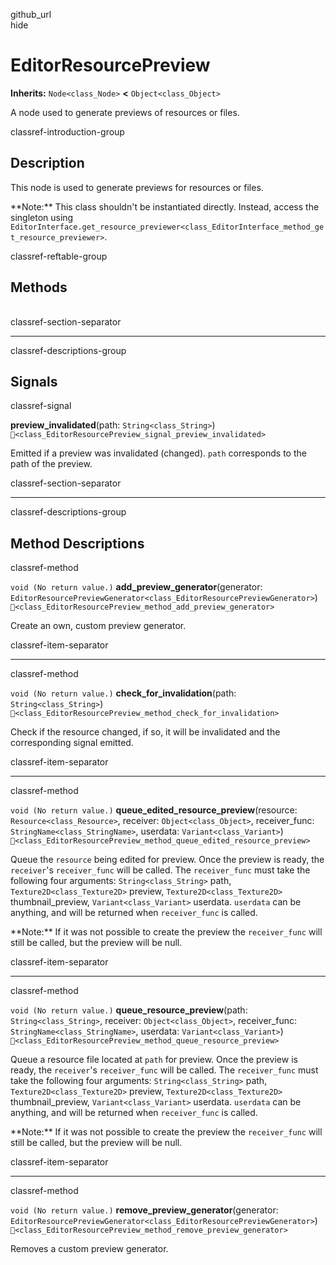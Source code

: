 github\_url  
hide

# EditorResourcePreview

**Inherits:** `Node<class_Node>` **&lt;** `Object<class_Object>`

A node used to generate previews of resources or files.

classref-introduction-group

## Description

This node is used to generate previews for resources or files.

\*\*Note:\*\* This class shouldn't be instantiated directly. Instead,
access the singleton using
`EditorInterface.get_resource_previewer<class_EditorInterface_method_get_resource_previewer>`.

classref-reftable-group

## Methods

<table>
<tbody>
<tr>
</tr>
<tr>
</tr>
<tr>
</tr>
<tr>
</tr>
<tr>
</tr>
</tbody>
</table>

classref-section-separator

------------------------------------------------------------------------

classref-descriptions-group

## Signals

classref-signal

**preview\_invalidated**(path: `String<class_String>`)
`🔗<class_EditorResourcePreview_signal_preview_invalidated>`

Emitted if a preview was invalidated (changed). `path` corresponds to
the path of the preview.

classref-section-separator

------------------------------------------------------------------------

classref-descriptions-group

## Method Descriptions

classref-method

`void (No return value.)` **add\_preview\_generator**(generator:
`EditorResourcePreviewGenerator<class_EditorResourcePreviewGenerator>`)
`🔗<class_EditorResourcePreview_method_add_preview_generator>`

Create an own, custom preview generator.

classref-item-separator

------------------------------------------------------------------------

classref-method

`void (No return value.)` **check\_for\_invalidation**(path:
`String<class_String>`)
`🔗<class_EditorResourcePreview_method_check_for_invalidation>`

Check if the resource changed, if so, it will be invalidated and the
corresponding signal emitted.

classref-item-separator

------------------------------------------------------------------------

classref-method

`void (No return value.)` **queue\_edited\_resource\_preview**(resource:
`Resource<class_Resource>`, receiver: `Object<class_Object>`,
receiver\_func: `StringName<class_StringName>`, userdata:
`Variant<class_Variant>`)
`🔗<class_EditorResourcePreview_method_queue_edited_resource_preview>`

Queue the `resource` being edited for preview. Once the preview is
ready, the `receiver`'s `receiver_func` will be called. The
`receiver_func` must take the following four arguments:
`String<class_String>` path, `Texture2D<class_Texture2D>` preview,
`Texture2D<class_Texture2D>` thumbnail\_preview,
`Variant<class_Variant>` userdata. `userdata` can be anything, and will
be returned when `receiver_func` is called.

\*\*Note:\*\* If it was not possible to create the preview the
`receiver_func` will still be called, but the preview will be null.

classref-item-separator

------------------------------------------------------------------------

classref-method

`void (No return value.)` **queue\_resource\_preview**(path:
`String<class_String>`, receiver: `Object<class_Object>`,
receiver\_func: `StringName<class_StringName>`, userdata:
`Variant<class_Variant>`)
`🔗<class_EditorResourcePreview_method_queue_resource_preview>`

Queue a resource file located at `path` for preview. Once the preview is
ready, the `receiver`'s `receiver_func` will be called. The
`receiver_func` must take the following four arguments:
`String<class_String>` path, `Texture2D<class_Texture2D>` preview,
`Texture2D<class_Texture2D>` thumbnail\_preview,
`Variant<class_Variant>` userdata. `userdata` can be anything, and will
be returned when `receiver_func` is called.

\*\*Note:\*\* If it was not possible to create the preview the
`receiver_func` will still be called, but the preview will be null.

classref-item-separator

------------------------------------------------------------------------

classref-method

`void (No return value.)` **remove\_preview\_generator**(generator:
`EditorResourcePreviewGenerator<class_EditorResourcePreviewGenerator>`)
`🔗<class_EditorResourcePreview_method_remove_preview_generator>`

Removes a custom preview generator.
